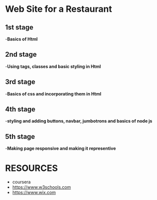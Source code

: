 # Web Site for a Restaurant
## 1st stage 
   -**Basics of Html**
## 2nd stage
   -**Using tags, classes and basic styling in Html**
## 3rd stage 
   -**Basics of css and incorporating them in Html**
## 4th stage
   -**styling and adding buttons, navbar, jumbotrons and basics of node js**
## 5th stage 
   -**Making page responsive and making it representive**
# RESOURCES
  - coursera 
  - https://www.w3schools.com
  - https://www.wix.com
  

   

